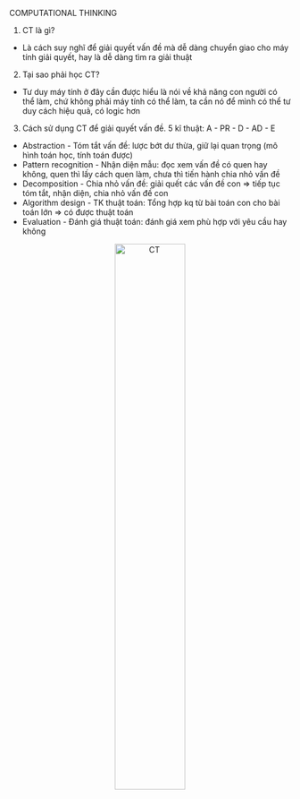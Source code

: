 COMPUTATIONAL THINKING

1. CT là gì?
- Là cách suy nghĩ để giải quyết vấn đề mà dễ dàng chuyển giao cho máy tính giải quyết, hay là dễ dàng tìm ra giải thuật

2. Tại sao phải học CT?
- Tư duy máy tính ở đây cần được hiểu là nói về khả năng con người có thể làm, chứ không phải máy tính có thể làm, ta cần nó để mình có thể tư duy cách hiệu quả, có logic hơn

3. Cách sử dụng CT để giải quyết vấn đề.
5 kĩ thuật: A - PR - D - AD - E
- Abstraction - Tóm tắt vấn đề: lược bớt dư thừa, giữ lại quan trọng (mô hình toán học, tính toán được)
- Pattern recognition - Nhận diện mẫu: đọc xem vấn đề có quen hay không, quen thì lấy cách quen làm, chưa thì tiến hành chia nhỏ vấn đề
- Decomposition - Chia nhỏ vấn đề: giải quết các vấn đề con => tiếp tục tóm tắt, nhận diện, chia nhỏ vấn đề con
- Algorithm design - TK thuật toán: Tổng hợp kq từ bài toán con cho bài toán lớn => có được thuật toán
- Evaluation - Đánh giá thuật toán: đánh giá xem phù hợp với yêu cầu hay không

<p align="center">
  <a style="border: none;">
    <img src="https://steamacademy.edu.vn/wp-content/uploads/2018/12/ComputationalThinkingProductLogo.png" alt="CT" style="width:50%;height:50%;">
  </a>
</p>
